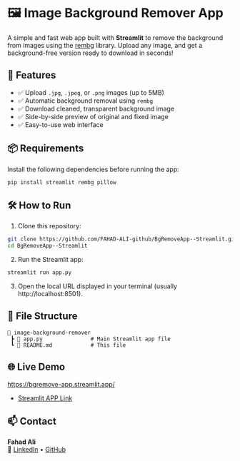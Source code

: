 
# 🖼️ Image Background Remover App

A simple and fast web app built with **Streamlit** to remove the background from images using the [rembg](https://github.com/danielgatis/rembg) library. Upload any image, and get a background-free version ready to download in seconds!

## 🚀 Features

- ✅ Upload `.jpg`, `.jpeg`, or `.png` images (up to 5MB)
- ✅ Automatic background removal using `rembg`
- ✅ Download cleaned, transparent background image
- ✅ Side-by-side preview of original and fixed image
- ✅ Easy-to-use web interface

## 📦 Requirements

Install the following dependencies before running the app:

```bash
pip install streamlit rembg pillow
```

## 🛠️ How to Run

1. Clone this repository:

```bash
git clone https://github.com/FAHAD-ALI-github/BgRemoveApp--Streamlit.git
cd BgRemoveApp--Streamlit
```

2. Run the Streamlit app:

```bash
streamlit run app.py
```

3. Open the local URL displayed in your terminal (usually http://localhost:8501).

## 📂 File Structure

```
📁 image-background-remover
 ┣ 📄 app.py               # Main Streamlit app file
 ┗ 📄 README.md            # This file
```

## 🌐 Live Demo 

https://bgremove-app.streamlit.app/

- [Streamlit APP Link](https://bgremove-app.streamlit.app/)


## 📫 Contact

**Fahad Ali**  
🔗 [LinkedIn](https://www.linkedin.com/in/fahadali1078) • [GitHub](https://github.com/FAHAD-ALI-github)



